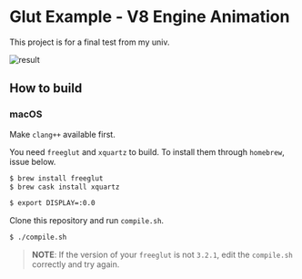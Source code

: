 # Glut Example - V8 Engine Animation

This project is for a final test from my univ.

![result](result.gif)

## How to build

### macOS

Make `clang++` available first.

You need `freeglut` and `xquartz` to build. To install them through `homebrew`, issue below.

```bash
$ brew install freeglut
$ brew cask install xquartz

$ export DISPLAY=:0.0
```

Clone this repository and run `compile.sh`.

```bash
$ ./compile.sh
```

> **NOTE**: If the version of your `freeglut` is not `3.2.1`, edit the `compile.sh` correctly and try again.
